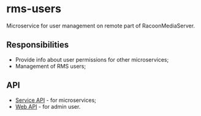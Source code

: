 # rms-users

Microservice for user management on remote part of RacoonMediaServer.

## Responsibilities

* Provide info about user permissions for other microservices;
* Management of RMS users;

## API 

* [Service API](https://github.com/RacoonMediaServer/rms-packages/blob/master/api/rms-users.proto) - for microservices;
* [Web API](api/users.yml) - for admin user.

